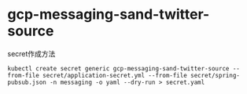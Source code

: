 # gcp-messaging-sand-twitter-source
secret作成方法
```
kubectl create secret generic gcp-messaging-sand-twitter-source --from-file secret/application-secret.yml --from-file secret/spring-pubsub.json -n messaging -o yaml --dry-run > secret.yaml
```
